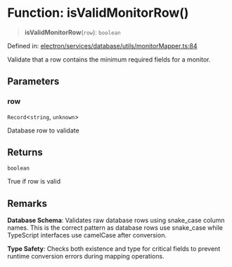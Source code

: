 # Function: isValidMonitorRow()

> **isValidMonitorRow**(`row`): `boolean`

Defined in: [electron/services/database/utils/monitorMapper.ts:84](https://github.com/Nick2bad4u/Uptime-Watcher/blob/2a45eeb1723f8f7089001af2c92aa07d82dfe7e4/electron/services/database/utils/monitorMapper.ts#L84)

Validate that a row contains the minimum required fields for a monitor.

## Parameters

### row

`Record`\<`string`, `unknown`\>

Database row to validate

## Returns

`boolean`

True if row is valid

## Remarks

**Database Schema**: Validates raw database rows using snake_case column names.
This is the correct pattern as database rows use snake_case while TypeScript
interfaces use camelCase after conversion.

**Type Safety**: Checks both existence and type for critical fields to prevent
runtime conversion errors during mapping operations.
